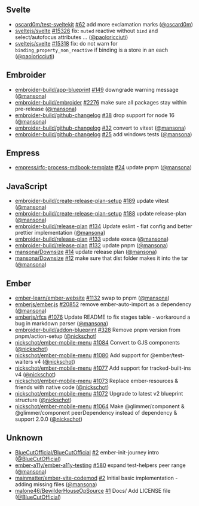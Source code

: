 ## Svelte

- [oscard0m/test-sveltekit] [#62](https://github.com/oscard0m/test-sveltekit/pull/62) add more exclamation marks ([@oscard0m])
- [sveltejs/svelte] [#15326](https://github.com/sveltejs/svelte/pull/15326) fix: `muted` reactive without `bind` and select/autofocus attributes … ([@paoloricciuti])
- [sveltejs/svelte] [#15318](https://github.com/sveltejs/svelte/pull/15318) fix: do not warn for `binding_property_non_reactive` if binding is a store in an each ([@paoloricciuti])

## Embroider

- [embroider-build/app-blueprint] [#149](https://github.com/embroider-build/app-blueprint/pull/149) downgrade warning message ([@mansona])
- [embroider-build/embroider] [#2276](https://github.com/embroider-build/embroider/pull/2276) make sure all packages stay within pre-release ([@mansona])
- [embroider-build/github-changelog] [#38](https://github.com/embroider-build/github-changelog/pull/38) drop support for node 16 ([@mansona])
- [embroider-build/github-changelog] [#32](https://github.com/embroider-build/github-changelog/pull/32) convert to vitest ([@mansona])
- [embroider-build/github-changelog] [#25](https://github.com/embroider-build/github-changelog/pull/25) add windows tests ([@mansona])

## Empress

- [empress/rfc-process-mdbook-template] [#24](https://github.com/empress/rfc-process-mdbook-template/pull/24) update pnpm ([@mansona])

## JavaScript

- [embroider-build/create-release-plan-setup] [#189](https://github.com/embroider-build/create-release-plan-setup/pull/189) update vitest ([@mansona])
- [embroider-build/create-release-plan-setup] [#188](https://github.com/embroider-build/create-release-plan-setup/pull/188) update release-plan ([@mansona])
- [embroider-build/release-plan] [#134](https://github.com/embroider-build/release-plan/pull/134) Update eslint - flat config and better prettier implementation ([@mansona])
- [embroider-build/release-plan] [#133](https://github.com/embroider-build/release-plan/pull/133) update execa ([@mansona])
- [embroider-build/release-plan] [#132](https://github.com/embroider-build/release-plan/pull/132) update pnpm ([@mansona])
- [mansona/Downsize] [#14](https://github.com/mansona/Downsize/pull/14) update release plan ([@mansona])
- [mansona/Downsize] [#12](https://github.com/mansona/Downsize/pull/12) make sure that dist folder makes it into the tar ([@mansona])

## Ember

- [ember-learn/ember-website] [#1132](https://github.com/ember-learn/ember-website/pull/1132) swap to pnpm ([@mansona])
- [emberjs/ember.js] [#20852](https://github.com/emberjs/ember.js/pull/20852) remove ember-auto-import as a dependency ([@mansona])
- [emberjs/rfcs] [#1076](https://github.com/emberjs/rfcs/pull/1076) Update README to fix stages table - workaround a bug in markdown parser ([@mansona])
- [embroider-build/addon-blueprint] [#328](https://github.com/embroider-build/addon-blueprint/pull/328) Remove pnpm version from pnpm/action-setup ([@nickschot])
- [nickschot/ember-mobile-menu] [#1084](https://github.com/nickschot/ember-mobile-menu/pull/1084) Convert to GJS components ([@nickschot])
- [nickschot/ember-mobile-menu] [#1080](https://github.com/nickschot/ember-mobile-menu/pull/1080) Add support for @ember/test-waiters v4 ([@nickschot])
- [nickschot/ember-mobile-menu] [#1077](https://github.com/nickschot/ember-mobile-menu/pull/1077) Add support for tracked-built-ins v4 ([@nickschot])
- [nickschot/ember-mobile-menu] [#1073](https://github.com/nickschot/ember-mobile-menu/pull/1073) Replace ember-resources & friends with native code ([@nickschot])
- [nickschot/ember-mobile-menu] [#1072](https://github.com/nickschot/ember-mobile-menu/pull/1072) Upgrade to latest v2 blueprint structure ([@nickschot])
- [nickschot/ember-mobile-menu] [#1064](https://github.com/nickschot/ember-mobile-menu/pull/1064) Make @glimmer/component & @glimmer/component peerDependency instead of dependency & support 2.0.0 ([@nickschot])

## Unknown

- [BlueCutOfficial/BlueCutOfficial] [#2](https://github.com/BlueCutOfficial/BlueCutOfficial/pull/2) ember-init-journey intro ([@BlueCutOfficial])
- [ember-a11y/ember-a11y-testing] [#580](https://github.com/ember-a11y/ember-a11y-testing/pull/580) expand test-helpers peer range ([@mansona])
- [mainmatter/ember-vite-codemod] [#2](https://github.com/mainmatter/ember-vite-codemod/pull/2) Initial basic implementation - adding missing files ([@mansona])
- [malone46/BewilderHouseOpSource] [#1](https://github.com/malone46/BewilderHouseOpSource/pull/1) Docs/ Add LICENSE file ([@BlueCutOfficial])

[@BlueCutOfficial]: https://github.com/BlueCutOfficial
[@mansona]: https://github.com/mansona
[@nickschot]: https://github.com/nickschot
[@oscard0m]: https://github.com/oscard0m
[@paoloricciuti]: https://github.com/paoloricciuti
[BlueCutOfficial/BlueCutOfficial]: https://github.com/BlueCutOfficial/BlueCutOfficial
[ember-a11y/ember-a11y-testing]: https://github.com/ember-a11y/ember-a11y-testing
[ember-learn/ember-website]: https://github.com/ember-learn/ember-website
[emberjs/ember.js]: https://github.com/emberjs/ember.js
[emberjs/rfcs]: https://github.com/emberjs/rfcs
[embroider-build/addon-blueprint]: https://github.com/embroider-build/addon-blueprint
[embroider-build/app-blueprint]: https://github.com/embroider-build/app-blueprint
[embroider-build/create-release-plan-setup]: https://github.com/embroider-build/create-release-plan-setup
[embroider-build/embroider]: https://github.com/embroider-build/embroider
[embroider-build/github-changelog]: https://github.com/embroider-build/github-changelog
[embroider-build/release-plan]: https://github.com/embroider-build/release-plan
[empress/rfc-process-mdbook-template]: https://github.com/empress/rfc-process-mdbook-template
[mainmatter/ember-vite-codemod]: https://github.com/mainmatter/ember-vite-codemod
[malone46/BewilderHouseOpSource]: https://github.com/malone46/BewilderHouseOpSource
[mansona/Downsize]: https://github.com/mansona/Downsize
[nickschot/ember-mobile-menu]: https://github.com/nickschot/ember-mobile-menu
[oscard0m/test-sveltekit]: https://github.com/oscard0m/test-sveltekit
[sveltejs/svelte]: https://github.com/sveltejs/svelte

